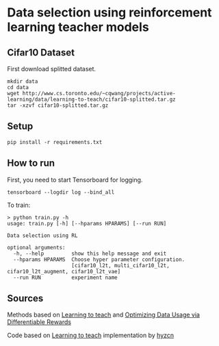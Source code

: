 # Data selection using reinforcement learning teacher models 

## Cifar10 Dataset
First download splitted dataset.
```
mkdir data
cd data
wget http://www.cs.toronto.edu/~cqwang/projects/active-learning/data/learning-to-teach/cifar10-splitted.tar.gz
tar -xzvf cifar10-splitted.tar.gz
```

## Setup 
```
pip install -r requirements.txt
```

## How to run
First, you need to start Tensorboard for logging. 
```
tensorboard --logdir log --bind_all
```
To train: 
```
> python train.py -h
usage: train.py [-h] [--hparams HPARAMS] [--run RUN]

Data selection using RL

optional arguments:
  -h, --help         show this help message and exit
  --hparams HPARAMS  Choose hyper parameter configuration.
                     [cifar10_l2t, multi_cifar10_l2t, cifar10_l2t_augment, cifar10_l2t_vae]
  --run RUN          experiment name
```


## Sources
Methods based on [Learning to teach](https://openreview.net/pdf?id=HJewuJWCZ) and [Optimizing Data Usage via Differentiable Rewards](https://arxiv.org/abs/1911.10088)

Code based on [Learning to teach](https://openreview.net/pdf?id=HJewuJWCZ) implementation by [hyzcn](https://github.com/hyzcn/learning-to-teach)


